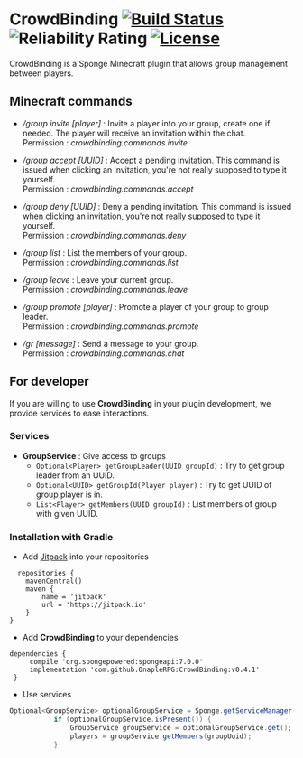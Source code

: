 # CrowdBinding  [![Build Status](https://travis-ci.org/OnapleRPG/CrowdBinding.svg?branch=master)](https://travis-ci.org/OnapleRPG/CrowdBinding) ![Reliability Rating](https://sonarcloud.io/api/project_badges/measure?project=CrowdBinding&metric=reliability_rating) [![License](https://img.shields.io/badge/License-Apache%202.0-blue.svg)](https://opensource.org/licenses/Apache-2.0)

CrowdBinding is a Sponge Minecraft plugin that allows group management between players.  

## Minecraft commands

* */group invite [player]* : Invite a player into your group, create one if needed. The player will receive an invitation within the chat.    
Permission : *crowdbinding.commands.invite*  

* */group accept [UUID]* : Accept a pending invitation. This command is issued when clicking an invitation, you're not really supposed to type it yourself.  
Permission : *crowdbinding.commands.accept*  

* */group deny [UUID]* : Deny a pending invitation. This command is issued when clicking an invitation, you're not really supposed to type it yourself.  
Permission : *crowdbinding.commands.deny*  

* */group list* : List the members of your group.  
Permission : *crowdbinding.commands.list*  

* */group leave* : Leave your current group.  
Permission : *crowdbinding.commands.leave*  

* */group promote [player]* : Promote a player of your group to group leader.  
Permission : *crowdbinding.commands.promote*  

* */gr [message]* : Send a message to your group.  
Permission : *crowdbinding.commands.chat*

## For developer

If you are willing to use **CrowdBinding** in your plugin development, we provide services to ease interactions.  

### Services

* **GroupService** : Give access to groups
    * `Optional<Player> getGroupLeader(UUID groupId)` : Try to get group leader from an UUID.  
    * `Optional<UUID> getGroupId(Player player)` : Try to get UUID of group player is in.  
    * `List<Player> getMembers(UUID groupId)` : List members of group with given UUID.  

### Installation with Gradle

* Add [Jitpack](https://jitpack.io/) into your repositories
 ```
   repositories {
     mavenCentral()
     maven {
         name = 'jitpack'
         url = 'https://jitpack.io'
     }
 }  
 ```
 * Add **CrowdBinding** to your dependencies
 ```
 dependencies {
      compile 'org.spongepowered:spongeapi:7.0.0'
      implementation 'com.github.OnapleRPG:CrowdBinding:v0.4.1'
  }
 ```
 * Use services 
 ```java
Optional<GroupService> optionalGroupService = Sponge.getServiceManager().provide(GroupService.class);
            if (optionalGroupService.isPresent()) {
                GroupService groupService = optionalGroupService.get();
                players = groupService.getMembers(groupUuid);
            }
```
 

